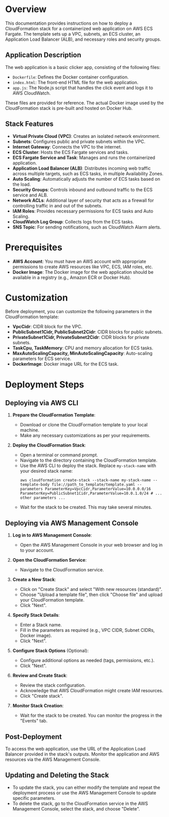 # Overview

This documentation provides instructions on how to deploy a CloudFormation stack for a containerized web application on AWS ECS Fargate. The template sets up a VPC, subnets, an ECS cluster, an Application Load Balancer (ALB), and necessary roles and security groups.

## Application Description

The web application is a basic clicker app, consisting of the following files:

- `Dockerfile`: Defines the Docker container configuration.
- `index.html`: The front-end HTML file for the web application.
- `app.js`: The Node.js script that handles the click event and logs it to AWS CloudWatch.

These files are provided for reference. The actual Docker image used by the CloudFormation stack is pre-built and hosted on Docker Hub.

## Stack Features

- **Virtual Private Cloud (VPC)**: Creates an isolated network environment.
- **Subnets**: Configures public and private subnets within the VPC.
- **Internet Gateway**: Connects the VPC to the internet.
- **ECS Cluster**: Hosts the ECS Fargate services and tasks.
- **ECS Fargate Service and Task**: Manages and runs the containerized application.
- **Application Load Balancer (ALB)**: Distributes incoming web traffic across multiple targets, such as ECS tasks, in multiple Availability Zones.
- **Auto Scaling**: Automatically adjusts the number of ECS tasks based on the load.
- **Security Groups**: Controls inbound and outbound traffic to the ECS service and ALB.
- **Network ACLs**: Additional layer of security that acts as a firewall for controlling traffic in and out of the subnets.
- **IAM Roles**: Provides necessary permissions for ECS tasks and Auto Scaling.
- **CloudWatch Log Group**: Collects logs from the ECS tasks.
- **SNS Topic**: For sending notifications, such as CloudWatch Alarm alerts.



# Prerequisites

- **AWS Account**: You must have an AWS account with appropriate permissions to create AWS resources like VPC, ECS, IAM roles, etc.
- **Docker Image**: The Docker image for the web application should be available in a registry (e.g., Amazon ECR or Docker Hub).

# Customization

Before deployment, you can customize the following parameters in the CloudFormation template:

- **VpcCidr**: CIDR block for the VPC.
- **PublicSubnet1Cidr, PublicSubnet2Cidr**: CIDR blocks for public subnets.
- **PrivateSubnet1Cidr, PrivateSubnet2Cidr**: CIDR blocks for private subnets.
- **TaskCpu, TaskMemory**: CPU and memory allocation for ECS tasks.
- **MaxAutoScalingCapacity, MinAutoScalingCapacity**: Auto-scaling parameters for ECS service.
- **DockerImage**: Docker image URL for the ECS task.

# Deployment Steps

## Deploying via AWS CLI

1. **Prepare the CloudFormation Template**:
   - Download or clone the CloudFormation template to your local machine.
   - Make any necessary customizations as per your requirements.

2. **Deploy the CloudFormation Stack**:
   - Open a terminal or command prompt.
   - Navigate to the directory containing the CloudFormation template.
   - Use the AWS CLI to deploy the stack. Replace `my-stack-name` with your desired stack name:
     ```
     aws cloudformation create-stack --stack-name my-stack-name --template-body file://path_to_template/template.yaml --parameters ParameterKey=VpcCidr,ParameterValue=10.0.0.0/16 ParameterKey=PublicSubnet1Cidr,ParameterValue=10.0.1.0/24 # ... other parameters ...
     ```
   - Wait for the stack to be created. This may take several minutes.

## Deploying via AWS Management Console

1. **Log in to AWS Management Console**:
   - Open the AWS Management Console in your web browser and log in to your account.

2. **Open the CloudFormation Service**:
   - Navigate to the CloudFormation service.

3. **Create a New Stack**:
   - Click on "Create Stack" and select "With new resources (standard)".
   - Choose "Upload a template file", then click "Choose file" and upload your CloudFormation template.
   - Click "Next".

4. **Specify Stack Details**:
   - Enter a Stack name.
   - Fill in the parameters as required (e.g., VPC CIDR, Subnet CIDRs, Docker image).
   - Click "Next".

5. **Configure Stack Options** (Optional):
   - Configure additional options as needed (tags, permissions, etc.).
   - Click "Next".

6. **Review and Create Stack**:
   - Review the stack configuration.
   - Acknowledge that AWS CloudFormation might create IAM resources.
   - Click "Create stack".

7. **Monitor Stack Creation**:
   - Wait for the stack to be created. You can monitor the progress in the "Events" tab.

## Post-Deployment

To access the web application, use the URL of the Application Load Balancer provided in the stack's outputs. Monitor the application and AWS resources via the AWS Management Console.

## Updating and Deleting the Stack

- To update the stack, you can either modify the template and repeat the deployment process or use the AWS Management Console to update specific parameters.
- To delete the stack, go to the CloudFormation service in the AWS Management Console, select the stack, and choose "Delete".
